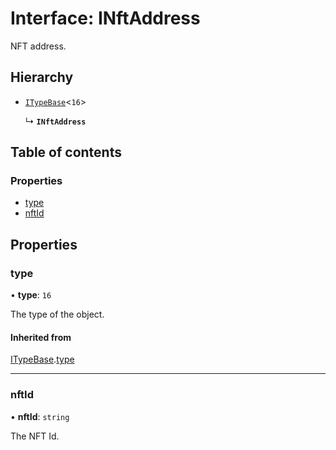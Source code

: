# Interface: INftAddress

NFT address.

## Hierarchy

- [`ITypeBase`](ITypeBase.md)<``16``\>

  ↳ **`INftAddress`**

## Table of contents

### Properties

- [type](INftAddress.md#type)
- [nftId](INftAddress.md#nftid)

## Properties

### type

• **type**: ``16``

The type of the object.

#### Inherited from

[ITypeBase](ITypeBase.md).[type](ITypeBase.md#type)

___

### nftId

• **nftId**: `string`

The NFT Id.
